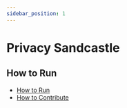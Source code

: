 ```yaml
---
sidebar_position: 1
---
```


# Privacy Sandcastle

## How to Run

- [How to Run](/docs/category/how-to-run)
- [How to Contribute](/docs/category/how-to-contribute)
